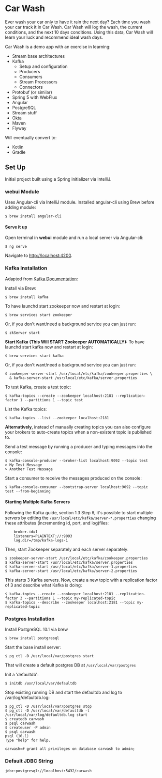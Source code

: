 # Car Wash #
Ever wash your car only to have it rain the next day?  Each time you wash your car track it in Car Wash.  Car Wash
will log the wash, the current conditions, and the next 10 days conditions.  Using this data, Car Wash
will learn your luck and recommend ideal wash days.

Car Wash is a demo app with an exercise in learning:
  * Stream base architectures
  * Kafka
    * Setup and configuration
    * Producers
    * Consumers
    * Stream Processors
    * Connectors
  * Protobuf (or similar)
  * Spring 5 with WebFlux
  * Angular
  * PostgreSQL
  * Stream stuff
  * Okta
  * Maven
  * Flyway
  
Will eventually convert to:
  * Kotlin
  * Gradle
    
## Set Up ##
Initial project built using a Spring initializer via IntelliJ.

### webui Module ###
Uses Angular-cli via IntelliJ module.
Installed angular-cli using Brew before adding module:
```
$ brew install angular-cli
```  

#### Serve it up ####
Open terminal in **webui** module and run a local server via Angular-cli:
```
$ ng serve
```

Navigate to [http://localhost:4200](http://localhost:4200/).

### Kafka Installation ###
Adapted from [Kafka Documentation](https://kafka.apache.org/documentation/#introduction):

Install via Brew:
```
$ brew install kafka 
``` 

To have launchd start zookeeper now and restart at login:

```
$ brew services start zookeeper
```                            
Or, if you don't want/need a background service you can just run:
```
$ zkServer start
```

**Start Kafka (This Will START Zookeeper AUTOMATICALLY):** To have launchd start kafka now and restart at login:
```
$ brew services start kafka
```
Or, if you don't want/need a background service you can just run:
```
$ zookeeper-server-start /usr/local/etc/kafka/zookeeper.properties \
  & kafka-server-start /usr/local/etc/kafka/server.properties
```

To test Kafka, create a test topic:
```
$ kafka-topics --create --zookeeper localhost:2181 --replication-factor 1 --partitions 1 --topic test
```

List the Kafka topics:
```
$ kafka-topics --list --zookeeper localhost:2181
```

**Alternatively,** instead of manually creating topics you can also configure your brokers to auto-create topics when a non-existent topic is published to.

Send a test message by running a producer and typing messages into the 
console:
```
$ kafka-console-producer --broker-list localhost:9092 --topic test
> My Test Message
> Another Test Message
```

Start a consumer to receive the messages produced on the console:
```
$ kafka-console-consumer --bootstrap-server localhost:9092 --topic test --from-beginning
```

#### Starting Multiple Kafka Servers ####
Following the Kafka guide, section 1.3 Step 6, it's possible to start multiple servers by
editing the ``/usr/local/etc/kafka/server-*.properties`` changing these attributes (incrementing id, port, and log)files:
```
    broker.id=1
    listeners=PLAINTEXT://:9093
    log.dir=/tmp/kafka-logs-1
```

Then, start Zookeeper separately and each server separately:
```
$ zookeeper-server-start /usr/local/etc/kafka/zookeeper.properties
$ kafka-server-start /usr/local/etc/kafka/server.properties
$ kafka-server-start /usr/local/etc/kafka/server-1.properties
$ kafka-server-start /usr/local/etc/kafka/server-2.properties
```

This starts 3 Kafka servers.  Now, create a new topic with a replication factor of 3 and 
describe what Kafka is doing:
```
$ kafka-topics --create --zookeeper localhost:2181 --replication-factor 3 --partitions 1 --topic my-replicated-topic
$ kafka-topics --describe --zookeeper localhost:2181 --topic my-replicated-topic
```

### Postgres Installation ###
Install PostgreSQL 10.1 via brew
```
$ brew install postgresql
```

Start the base install server:
```
$ pg_ctl -D /usr/local/var/postgres start
```
That will create a default postgres DB at ``/usr/local/var/postgres``

Init a 'defaultdb':

```
$ initdb /usr/local/var/defaultdb 
```

Stop existing running DB and start the defaultdb and log to /var/log/defaultdb.log:
```
$ pg_ctl -D /usr/local/var/postgres stop
$ pg_ctl -D /usr/local/var/defaultdb -l /usr/local/var/log/defaultdb.log start
$ createdb carwash
$ psql carwash
$ createuser -P admin
$ psql carwash
psql (10.1)
Type "help" for help.

carwash=# grant all privileges on database carwash to admin;
```
### Default JDBC String
``jdbc:postgresql://localhost:5432/carwash``



